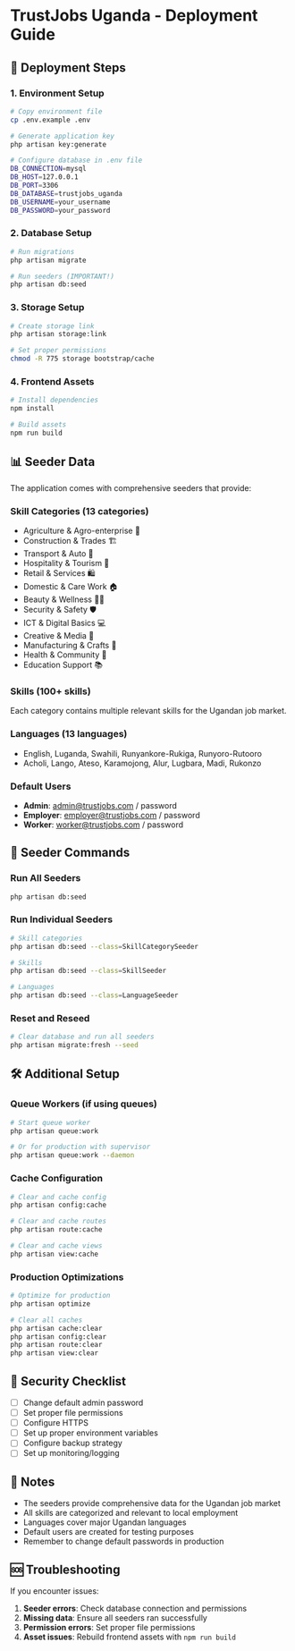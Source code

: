 # TrustJobs Uganda - Deployment Guide

## 🚀 Deployment Steps

### 1. Environment Setup
```bash
# Copy environment file
cp .env.example .env

# Generate application key
php artisan key:generate

# Configure database in .env file
DB_CONNECTION=mysql
DB_HOST=127.0.0.1
DB_PORT=3306
DB_DATABASE=trustjobs_uganda
DB_USERNAME=your_username
DB_PASSWORD=your_password
```

### 2. Database Setup
```bash
# Run migrations
php artisan migrate

# Run seeders (IMPORTANT!)
php artisan db:seed
```

### 3. Storage Setup
```bash
# Create storage link
php artisan storage:link

# Set proper permissions
chmod -R 775 storage bootstrap/cache
```

### 4. Frontend Assets
```bash
# Install dependencies
npm install

# Build assets
npm run build
```

## 📊 Seeder Data

The application comes with comprehensive seeders that provide:

### **Skill Categories** (13 categories)
- Agriculture & Agro-enterprise 🌾
- Construction & Trades 🏗️
- Transport & Auto 🚗
- Hospitality & Tourism 🏨
- Retail & Services 🛍️
- Domestic & Care Work 🏠
- Beauty & Wellness 💇‍♀️
- Security & Safety 🛡️
- ICT & Digital Basics 💻
- Creative & Media 🎨
- Manufacturing & Crafts 🔨
- Health & Community 🏥
- Education Support 📚

### **Skills** (100+ skills)
Each category contains multiple relevant skills for the Ugandan job market.

### **Languages** (13 languages)
- English, Luganda, Swahili, Runyankore-Rukiga, Runyoro-Rutooro
- Acholi, Lango, Ateso, Karamojong, Alur, Lugbara, Madi, Rukonzo

### **Default Users**
- **Admin**: admin@trustjobs.com / password
- **Employer**: employer@trustjobs.com / password  
- **Worker**: worker@trustjobs.com / password

## 🔄 Seeder Commands

### Run All Seeders
```bash
php artisan db:seed
```

### Run Individual Seeders
```bash
# Skill categories
php artisan db:seed --class=SkillCategorySeeder

# Skills
php artisan db:seed --class=SkillSeeder

# Languages
php artisan db:seed --class=LanguageSeeder
```

### Reset and Reseed
```bash
# Clear database and run all seeders
php artisan migrate:fresh --seed
```

## 🛠️ Additional Setup

### Queue Workers (if using queues)
```bash
# Start queue worker
php artisan queue:work

# Or for production with supervisor
php artisan queue:work --daemon
```

### Cache Configuration
```bash
# Clear and cache config
php artisan config:cache

# Clear and cache routes
php artisan route:cache

# Clear and cache views
php artisan view:cache
```

### Production Optimizations
```bash
# Optimize for production
php artisan optimize

# Clear all caches
php artisan cache:clear
php artisan config:clear
php artisan route:clear
php artisan view:clear
```

## 🔐 Security Checklist

- [ ] Change default admin password
- [ ] Set proper file permissions
- [ ] Configure HTTPS
- [ ] Set up proper environment variables
- [ ] Configure backup strategy
- [ ] Set up monitoring/logging

## 📝 Notes

- The seeders provide comprehensive data for the Ugandan job market
- All skills are categorized and relevant to local employment
- Languages cover major Ugandan languages
- Default users are created for testing purposes
- Remember to change default passwords in production

## 🆘 Troubleshooting

If you encounter issues:

1. **Seeder errors**: Check database connection and permissions
2. **Missing data**: Ensure all seeders ran successfully
3. **Permission errors**: Set proper file permissions
4. **Asset issues**: Rebuild frontend assets with `npm run build`
